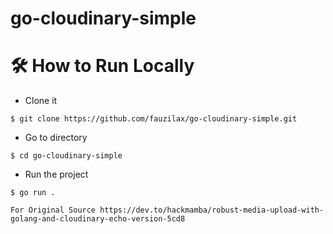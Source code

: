 # go-cloudinary-simple

# 🛠️ How to Run Locally

- Clone it

```
$ git clone https://github.com/fauzilax/go-cloudinary-simple.git
```

- Go to directory

```
$ cd go-cloudinary-simple
```
- Run the project
```
$ go run .

For Original Source https://dev.to/hackmamba/robust-media-upload-with-golang-and-cloudinary-echo-version-5cd8

